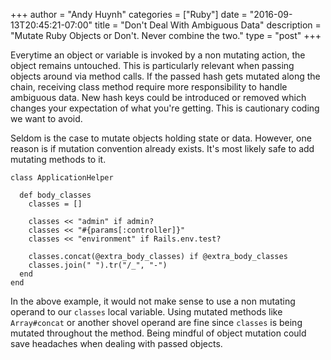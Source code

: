 +++
author = "Andy Huynh"
categories = ["Ruby"]
date = "2016-09-13T20:45:21-07:00"
title = "Don't Deal With Ambiguous Data"
description = "Mutate Ruby Objects or Don't. Never combine the two."
type = "post"
+++

Everytime an object or variable is invoked by a non mutating action, the object remains untouched. This is particularly relevant when passing objects around via method calls. If the passed hash gets mutated along the chain, receiving class method require more responsibility to handle ambiguous data. New hash keys could be introduced or removed which changes your expectation of what you're getting. This is cautionary coding we want to avoid.

Seldom is the case to mutate objects holding state or data. However, one reason is if mutation convention already exists. It's most likely safe to add mutating methods to it.


```
class ApplicationHelper

  def body_classes
    classes = []
    
    classes << "admin" if admin?
    classes << "#{params[:controller]}"
    classes << "environment" if Rails.env.test?
    
    classes.concat(@extra_body_classes) if @extra_body_classes
    classes.join(" ").tr("/_", "-")
  end
end
```

In the above example, it would not make sense to use a non mutating operand to our `classes` local variable. Using mutated methods like `Array#concat` or another shovel operand are fine since `classes` is being mutated throughout the method. Being mindful of object mutation could save headaches when dealing with passed objects.
